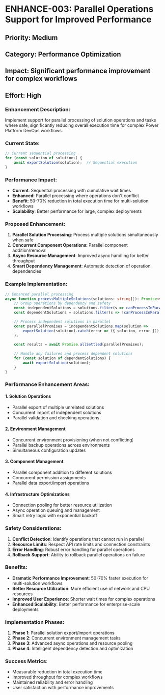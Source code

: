 # ENHANCE-003: Parallel Operations Support for Improved Performance

## Priority: Medium
## Category: Performance Optimization
## Impact: Significant performance improvement for complex workflows
## Effort: High

### Enhancement Description:
Implement support for parallel processing of solution operations and tasks where safe, significantly reducing overall execution time for complex Power Platform DevOps workflows.

### Current State:
```typescript
// Current sequential processing
for (const solution of solutions) {
    await exportSolution(solution);  // Sequential execution
}
```

### Performance Impact:
- **Current**: Sequential processing with cumulative wait times
- **Enhanced**: Parallel processing where operations don't conflict
- **Benefit**: 50-70% reduction in total execution time for multi-solution workflows
- **Scalability**: Better performance for large, complex deployments

### Proposed Enhancement:
1. **Parallel Solution Processing**: Process multiple solutions simultaneously when safe
2. **Concurrent Component Operations**: Parallel component addition/removal
3. **Async Resource Management**: Improved async handling for better throughput
4. **Smart Dependency Management**: Automatic detection of operation dependencies

### Example Implementation:
```typescript
// Enhanced parallel processing
async function processMultipleSolutions(solutions: string[]): Promise<void> {
    // Group operations by dependency and safety
    const independentSolutions = solutions.filter(s => canProcessInParallel(s));
    const dependentSolutions = solutions.filter(s => !canProcessInParallel(s));
    
    // Process independent solutions in parallel
    const parallelPromises = independentSolutions.map(solution => 
        exportSolution(solution).catch(error => ({ solution, error }))
    );
    
    const results = await Promise.allSettled(parallelPromises);
    
    // Handle any failures and process dependent solutions
    for (const solution of dependentSolutions) {
        await exportSolution(solution);
    }
}
```

### Performance Enhancement Areas:

#### **1. Solution Operations**
- Parallel export of multiple unrelated solutions
- Concurrent import of independent solutions  
- Parallel validation and checking operations

#### **2. Environment Management**
- Concurrent environment provisioning (when not conflicting)
- Parallel backup operations across environments
- Simultaneous configuration updates

#### **3. Component Management**
- Parallel component addition to different solutions
- Concurrent permission assignments
- Parallel data export/import operations

#### **4. Infrastructure Optimizations**
- Connection pooling for better resource utilization
- Async operation queuing and management
- Smart retry logic with exponential backoff

### Safety Considerations:
1. **Conflict Detection**: Identify operations that cannot run in parallel
2. **Resource Limits**: Respect API rate limits and connection constraints
3. **Error Handling**: Robust error handling for parallel operations
4. **Rollback Support**: Ability to rollback parallel operations on failure

### Benefits:
- **Dramatic Performance Improvement**: 50-70% faster execution for multi-solution workflows
- **Better Resource Utilization**: More efficient use of network and CPU resources
- **Improved User Experience**: Shorter wait times for complex operations
- **Enhanced Scalability**: Better performance for enterprise-scale deployments

### Implementation Phases:
1. **Phase 1**: Parallel solution export/import operations
2. **Phase 2**: Concurrent environment management tasks
3. **Phase 3**: Advanced async operations and resource pooling
4. **Phase 4**: Intelligent dependency detection and optimization

### Success Metrics:
- Measurable reduction in total execution time
- Improved throughput for complex workflows
- Maintained reliability and error handling
- User satisfaction with performance improvements